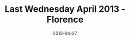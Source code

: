 ---
layout: music 
title: "Last Wednesday April 2013 - Florence"
series: "Rhythm"
date: 2013-04-27 
description: "Last Wednesday April 2013 - Florence"
audio: "http://www.crossroads.net/players/media/hq/042413-LW-Florence.mp3"
audio-duration: "14:45"
src: "http://www.crossroads.net/players/media/mediumHz/"
---